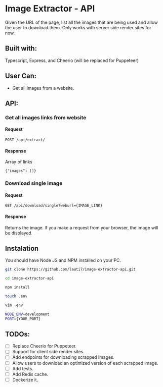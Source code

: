# Image Extractor - API

Given the URL of the page, list all the images that are being used and allow the user to download them.
Only works with server side render sites for now.

## Built with:

Typescript, Express, and Cheerio (will be replaced for Puppeteer)

## User Can:

- Get all images from a website.

## API:

### Get all images links from website

#### Request

`POST /api/extract/`

#### Response

Array of links

    {"images": []}

### Download single image

#### Request

`GET /api/download/single?weburl={IMAGE_LINK}`

#### Response

Returns the image. If you make a request from your browser, the image will be displayed.

## Instalation

You should have Node JS and NPM installed on your PC.

```bash
git clone https://github.com/lauti7/image-extractor-api.git
```

```bash
cd image-extractor-api
```

```bash
npm install
```

```bash
touch .env

vim .env

NODE_ENV=development
PORT={YOUR_PORT}

```

## TODOs:

- [ ] Replace Cheerio for Puppeteer.
- [ ] Support for client side render sites.
- [ ] Add endpoints for downloading scrapped images.
- [ ] Allow users to download an optimized version of each scrapped image.
- [ ] Add tests.
- [ ] Add Redis cache.
- [ ] Dockerize it.
